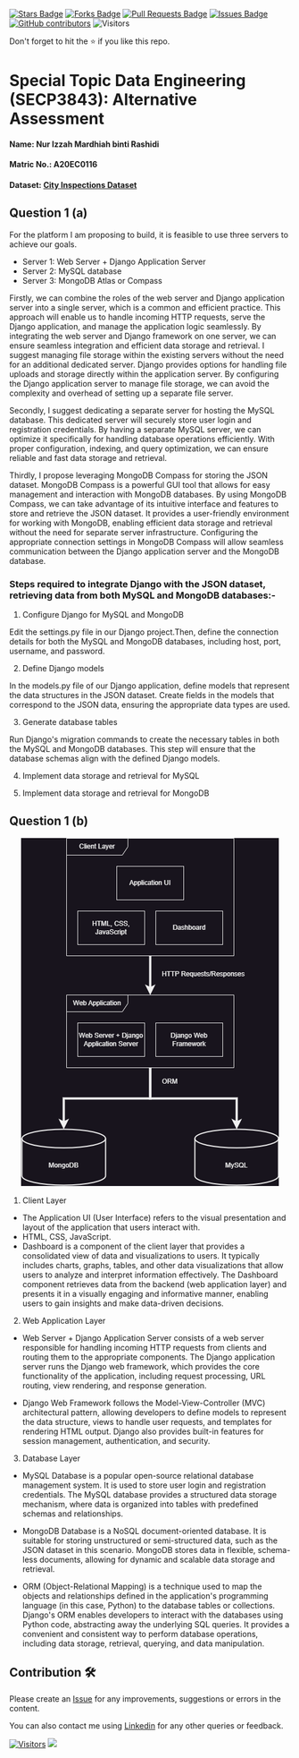 <a href="https://github.com/drshahizan/SECP3843/stargazers"><img src="https://img.shields.io/github/stars/drshahizan/SECP3843" alt="Stars Badge"/></a>
<a href="https://github.com/drshahizan/SECP3843/network/members"><img src="https://img.shields.io/github/forks/drshahizan/SECP3843" alt="Forks Badge"/></a>
<a href="https://github.com/drshahizan/SECP3843/pulls"><img src="https://img.shields.io/github/issues-pr/drshahizan/SECP3843" alt="Pull Requests Badge"/></a>
<a href="https://github.com/drshahizan/SECP3843/issues"><img src="https://img.shields.io/github/issues/drshahizan/SECP3843" alt="Issues Badge"/></a>
<a href="https://github.com/drshahizan/SECP3843/graphs/contributors"><img alt="GitHub contributors" src="https://img.shields.io/github/contributors/drshahizan/SECP3843?color=2b9348"></a>
![Visitors](https://api.visitorbadge.io/api/visitors?path=https%3A%2F%2Fgithub.com%2Fdrshahizan%2FSECP3843&labelColor=%23d9e3f0&countColor=%23697689&style=flat)


Don't forget to hit the :star: if you like this repo.

# Special Topic Data Engineering (SECP3843): Alternative Assessment

#### Name: Nur Izzah Mardhiah binti Rashidi
#### Matric No.: A20EC0116
#### Dataset: [City Inspections Dataset](https://github.com/drshahizan/dataset/tree/main/mongodb/08-city_inspections)

## Question 1 (a)
For the platform I am proposing to build, it is feasible to use three servers to achieve our goals.
- Server 1: Web Server + Django Application Server
- Server 2: MySQL database
- Server 3: MongoDB Atlas or Compass

Firstly, we can combine the roles of the web server and Django application server into a single server, which is a common and efficient practice. This approach will enable us to handle incoming HTTP requests, serve the Django application, and manage the application logic seamlessly. By integrating the web server and Django framework on one server, we can ensure seamless integration and efficient data storage and retrieval. I suggest managing file storage within the existing servers without the need for an additional dedicated server. Django provides options for handling file uploads and storage directly within the application server. By configuring the Django application server to manage file storage, we can avoid the complexity and overhead of setting up a separate file server.

Secondly, I suggest dedicating a separate server for hosting the MySQL database. This dedicated server will securely store user login and registration credentials. By having a separate MySQL server, we can optimize it specifically for handling database operations efficiently. With proper configuration, indexing, and query optimization, we can ensure reliable and fast data storage and retrieval.

Thirdly, I propose leveraging MongoDB Compass for storing the JSON dataset. MongoDB Compass is a powerful GUI tool that allows for easy management and interaction with MongoDB databases. By using MongoDB Compass, we can take advantage of its intuitive interface and features to store and retrieve the JSON dataset. It provides a user-friendly environment for working with MongoDB, enabling efficient data storage and retrieval without the need for separate server infrastructure. Configuring the appropriate connection settings in MongoDB Compass will allow seamless communication between the Django application server and the MongoDB database.

### Steps required to integrate Django with the JSON dataset, retrieving data from both MySQL and MongoDB databases:- 
1. Configure Django for MySQL and MongoDB

Edit the settings.py file in our Django project.Then, define the connection details for both the MySQL and MongoDB databases, including host, port, username, and password.

2. Define Django models

In the models.py file of our Django application, define models that represent the data structures in the JSON dataset. Create fields in the models that correspond to the JSON data, ensuring the appropriate data types are used.

3. Generate database tables

Run Django's migration commands to create the necessary tables in both the MySQL and MongoDB databases. This step will ensure that the database schemas align with the defined Django models.

4. Implement data storage and retrieval for MySQL


5. Implement data storage and retrieval for MongoDB


## Question 1 (b)
<div align="center"><img src="../materials/system_architecture.png" /></div>

1. Client Layer
- The Application UI (User Interface) refers to the visual presentation and layout of the application that users interact with.
- HTML, CSS, JavaScript.
- Dashboard is a component of the client layer that provides a consolidated view of data and visualizations to users.
It typically includes charts, graphs, tables, and other data visualizations that allow users to analyze and interpret information effectively. The Dashboard component retrieves data from the backend (web application layer) and presents it in a visually engaging and informative manner, enabling users to gain insights and make data-driven decisions.

2. Web Application Layer
- Web Server + Django Application Server consists of a web server responsible for handling incoming HTTP requests from clients and routing them to the appropriate components. The Django application server runs the Django web framework, which provides the core functionality of the application, including request processing, URL routing, view rendering, and response generation.

- Django Web Framework follows the Model-View-Controller (MVC) architectural pattern, allowing developers to define models to represent the data structure, views to handle user requests, and templates for rendering HTML output. Django also provides built-in features for session management, authentication, and security.

3. Database Layer
- MySQL Database is a popular open-source relational database management system. It is used to store user login and registration credentials. The MySQL database provides a structured data storage mechanism, where data is organized into tables with predefined schemas and relationships.
  
- MongoDB Database is a NoSQL document-oriented database. It is suitable for storing unstructured or semi-structured data, such as the JSON dataset in this scenario. MongoDB stores data in flexible, schema-less documents, allowing for dynamic and scalable data storage and retrieval.

- ORM (Object-Relational Mapping) is a technique used to map the objects and relationships defined in the application's programming language (in this case, Python) to the database tables or collections. Django's ORM enables developers to interact with the databases using Python code, abstracting away the underlying SQL queries. It provides a convenient and consistent way to perform database operations, including data storage, retrieval, querying, and data manipulation.


## Contribution 🛠️
Please create an [Issue](https://github.com/drshahizan/special-topic-data-engineering/issues) for any improvements, suggestions or errors in the content.

You can also contact me using [Linkedin](https://www.linkedin.com/in/drshahizan/) for any other queries or feedback.

[![Visitors](https://api.visitorbadge.io/api/visitors?path=https%3A%2F%2Fgithub.com%2Fdrshahizan&labelColor=%23697689&countColor=%23555555&style=plastic)](https://visitorbadge.io/status?path=https%3A%2F%2Fgithub.com%2Fdrshahizan)
![](https://hit.yhype.me/github/profile?user_id=81284918)


